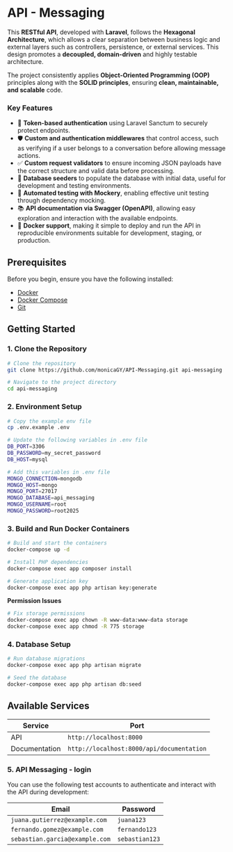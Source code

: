 # API - Messaging
This **RESTful API**, developed with **Laravel**, follows the **Hexagonal Architecture**, which allows a clear separation between business logic and external layers such as controllers, persistence, or external services. This design promotes a **decoupled, domain-driven** and highly testable architecture.

The project consistently applies **Object-Oriented Programming (OOP)** principles along with the **SOLID principles**, ensuring **clean, maintainable, and scalable** code.

### Key Features

- 🔐 **Token-based authentication** using Laravel Sanctum to securely protect endpoints.
- 🛡️ **Custom and authentication middlewares** that control access, such as verifying if a user belongs to a conversation before allowing message actions.
- ✅ **Custom request validators** to ensure incoming JSON payloads have the correct structure and valid data before processing.
- 🌱 **Database seeders** to populate the database with initial data, useful for development and testing environments.
- 🧪 **Automated testing with Mockery**, enabling effective unit testing through dependency mocking.
- 📚 **API documentation via Swagger (OpenAPI)**, allowing easy exploration and interaction with the available endpoints.
- 🐳 **Docker support**, making it simple to deploy and run the API in reproducible environments suitable for development, staging, or production.


## Prerequisites

Before you begin, ensure you have the following installed:
- [Docker](https://www.docker.com/get-started)
- [Docker Compose](https://docs.docker.com/compose/install/)
- [Git](https://git-scm.com/downloads)

## Getting Started

### 1. Clone the Repository

```bash
# Clone the repository
git clone https://github.com/monicaGY/API-Messaging.git api-messaging

# Navigate to the project directory
cd api-messaging
```

### 2. Environment Setup

```bash
# Copy the example env file
cp .env.example .env

# Update the following variables in .env file
DB_PORT=3306
DB_PASSWORD=my_secret_password
DB_HOST=mysql

# Add this variables in .env file
MONGO_CONNECTION=mongodb
MONGO_HOST=mongo
MONGO_PORT=27017
MONGO_DATABASE=api_messaging
MONGO_USERNAME=root
MONGO_PASSWORD=root2025
```

### 3. Build and Run Docker Containers

```bash
# Build and start the containers
docker-compose up -d

# Install PHP dependencies
docker-compose exec app composer install

# Generate application key
docker-compose exec app php artisan key:generate
```

**Permission Issues**
```bash
# Fix storage permissions
docker-compose exec app chown -R www-data:www-data storage
docker-compose exec app chmod -R 775 storage
```


### 4. Database Setup

```bash
# Run database migrations
docker-compose exec app php artisan migrate

# Seed the database
docker-compose exec app php artisan db:seed
```

## Available Services

| Service | Port                    |
|---------|-------------------------|
| API | `http://localhost:8000` |
| Documentation | `http://localhost:8000/api/documentation` |

### 5. API Messaging - login
You can use the following test accounts to authenticate and interact with the API during development:

| Email | Password                    |
|---------|-------------------------|
| `juana.gutierrez@example.com` | `juana123` |
| `fernando.gomez@example.com` | `fernando123` |
| `sebastian.garcia@example.com` | `sebastian123` |

